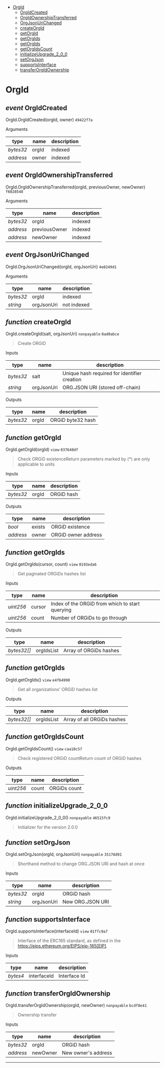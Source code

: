 * [OrgId](#orgid)
  * [OrgIdCreated](#event-orgidcreated)
  * [OrgIdOwnershipTransferred](#event-orgidownershiptransferred)
  * [OrgJsonUriChanged](#event-orgjsonurichanged)
  * [createOrgId](#function-createorgid)
  * [getOrgId](#function-getorgid)
  * [getOrgIds](#function-getorgids)
  * [getOrgIds](#function-getorgids)
  * [getOrgIdsCount](#function-getorgidscount)
  * [initializeUpgrade_2_0_0](#function-initializeupgrade_2_0_0)
  * [setOrgJson](#function-setorgjson)
  * [supportsInterface](#function-supportsinterface)
  * [transferOrgIdOwnership](#function-transferorgidownership)

# OrgId

## *event* OrgIdCreated

OrgId.OrgIdCreated(orgId, owner) `49422f7a`

Arguments

| **type** | **name** | **description** |
|-|-|-|
| *bytes32* | orgId | indexed |
| *address* | owner | indexed |

## *event* OrgIdOwnershipTransferred

OrgId.OrgIdOwnershipTransferred(orgId, previousOwner, newOwner) `f6028548`

Arguments

| **type** | **name** | **description** |
|-|-|-|
| *bytes32* | orgId | indexed |
| *address* | previousOwner | indexed |
| *address* | newOwner | indexed |

## *event* OrgJsonUriChanged

OrgId.OrgJsonUriChanged(orgId, orgJsonUri) `4e0249d1`

Arguments

| **type** | **name** | **description** |
|-|-|-|
| *bytes32* | orgId | indexed |
| *string* | orgJsonUri | not indexed |


## *function* createOrgId

OrgId.createOrgId(salt, orgJsonUri) `nonpayable` `0ad0abce`

> Create ORGiD

Inputs

| **type** | **name** | **description** |
|-|-|-|
| *bytes32* | salt | Unique hash required for identifier creation |
| *string* | orgJsonUri | ORG.JSON URI (stored off-chain) |

Outputs

| **type** | **name** | **description** |
|-|-|-|
| *bytes32* | orgId | ORGiD byte32 hash |

## *function* getOrgId

OrgId.getOrgId(orgId) `view` `037640df`

> Check ORGiD existenceReturn parameters marked by (*) are only applicable to units

Inputs

| **type** | **name** | **description** |
|-|-|-|
| *bytes32* | orgId | ORGiD hash |

Outputs

| **type** | **name** | **description** |
|-|-|-|
| *bool* | exists | ORGiD existence |
| *address* | owner | ORGiD owner address |

## *function* getOrgIds

OrgId.getOrgIds(cursor, count) `view` `0193eda6`

> Get paginated ORGiDs hashes list

Inputs

| **type** | **name** | **description** |
|-|-|-|
| *uint256* | cursor | Index of the ORGiD from which to start querying |
| *uint256* | count | Number of ORGiDs to go through |

Outputs

| **type** | **name** | **description** |
|-|-|-|
| *bytes32[]* | orgIdsList | Array of ORGiDs hashes |

## *function* getOrgIds

OrgId.getOrgIds() `view` `e4f64990`

> Get all organizations' ORGiD hashes list



Outputs

| **type** | **name** | **description** |
|-|-|-|
| *bytes32[]* | orgIdsList | Array of all ORGiDs hashes |

## *function* getOrgIdsCount

OrgId.getOrgIdsCount() `view` `caa10c57`

> Check registered ORGiD countReturn count of ORGiD hashes



Outputs

| **type** | **name** | **description** |
|-|-|-|
| *uint256* | count | ORGiDs count |

## *function* initializeUpgrade_2_0_0

OrgId.initializeUpgrade_2_0_0() `nonpayable` `46515fc9`

> Initializer for the version 2.0.0




## *function* setOrgJson

OrgId.setOrgJson(orgId, orgJsonUri) `nonpayable` `35178d91`

> Shorthand method to change ORG.JSON URI and hash at once

Inputs

| **type** | **name** | **description** |
|-|-|-|
| *bytes32* | orgId | ORGiD hash |
| *string* | orgJsonUri | New ORG.JSON URI |


## *function* supportsInterface

OrgId.supportsInterface(interfaceId) `view` `01ffc9a7`

> Interface of the ERC165 standard, as defined in the https://eips.ethereum.org/EIPS/eip-165[EIP].

Inputs

| **type** | **name** | **description** |
|-|-|-|
| *bytes4* | interfaceId | Interface Id |


## *function* transferOrgIdOwnership

OrgId.transferOrgIdOwnership(orgId, newOwner) `nonpayable` `bcdf8e41`

> Ownership transfer

Inputs

| **type** | **name** | **description** |
|-|-|-|
| *bytes32* | orgId | ORGiD hash |
| *address* | newOwner | New owner's address |


---